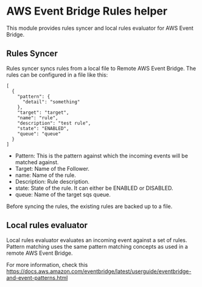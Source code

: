 # AWS Event Bridge Rules helper
This module provides rules syncer and local rules evaluator for AWS Event 
Bridge.

## Rules Syncer
Rules syncer syncs rules from a local file to Remote AWS Event Bridge. The 
rules can be configured in a file like this:
```
[
  {
    "pattern": {
      "detail": "something"
    },
    "target": "target",
    "name": "rule",
    "description": "test rule",
    "state": "ENABLED",
    "queue": "queue"
  }
]
```

* Pattern: This is the pattern against which the incoming events will be 
matched against.
* Target: Name of the Follower.
* name: Name of the rule.
* Description: Rule description.
* state: State of the rule. It can either be ENABLED or DISABLED.
* queue: Name of the target sqs queue.

Before syncing the rules, the existing rules are backed up to a file.

## Local rules evaluator
Local rules evaluator evaluates an incoming event against a set of rules. 
Pattern matching uses the same pattern matching concepts as used in a remote 
AWS Event Bridge.

For more information, check this https://docs.aws.amazon.com/eventbridge/latest/userguide/eventbridge-and-event-patterns.html